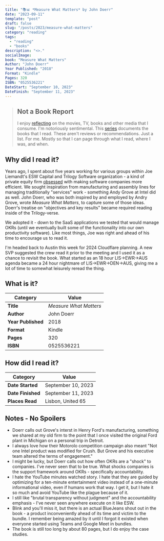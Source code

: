 ```yaml
---
title: "📚📊 *Measure What Matters* by John Doerr"
date: "2023-09-11"
template: "post"
draft: false
slug: "/posts/2023/measure-what-matters"
category: "reading"
tags:
  - "reading"
  - "books"
description: "<>."
socialImage:
book: "Measure What Matters"
Author: "John Doerr"
Year Published: "2018"
Format: "Kindle"
Pages: 320
ISBN: "0525536221"
DateStart: "September 10, 2023"
DateFinish: "September 11, 2023"
---
```


> ## Not a Book Report
> I enjoy [reflecting](https://blog.samrhea.com/posts/2019/analyze-media-habits) on the movies, TV, books and other media that I consume. I'm notoriously sentimental. This [series](https://blog.samrhea.com/category/walkthrough) documents the books that I read. These aren't reviews or recommendations. Just a list. For me. Mostly so that I can page through what I read, where I was, and when.

## Why did I read it?
Years ago, I spent about five years working for various groups within Joe Liemandt's ESW Capital and Trilogy Software organization - a kind of private equity firm [obsessed](https://www.forbes.com/sites/nathanvardi/2021/04/27/inside-a-remote-work-billionaires-new-plan-to-turn-his-white-collar-workers-into-algorithms/) with making software companies more efficient. We sought inspiration from manufacturing and assembly lines for managing traditionally "services" work - something Andy Grove at Intel did as well. John Doerr, who was both inspired by and employed by Andry Grove, wrote *Measure What Matters*, to capture some of those ideas. Doerr's treatise on "objectives and key results" became required reading inside of the Trilogy-verse.

We adopted it - down to the SaaS applications we tested that would manage OKRs (until we eventually built some of the functionality into our own productivity software). Like most things, Joe was right and ahead of his time to encourage us to read it.

I'm headed back to Austin this week for 2024 Cloudflare planning. A new SVP suggested the crew read it prior to the meeting and I used it as a chance to revisit the book. What started as an 18 hour LIS->EWR->AUS agenda became a 24 hour nightmare of LIS->EWR->DEN->AUS, giving me a lot of time to somewhat leisurely reread the thing.

## What is it?
|Category|Value|
|---|---|
|**Title**|*Measure What Matters*|
|**Author**|John Doerr|
|**Year Published**|2018|
|**Format**|Kindle|
|**Pages**|320|
|**ISBN**|0525536221|

## How did I read it?
|Category|Value|
|---|---|
|**Date Started**|September 10, 2023|
|**Date Finished**|September 11, 2023|
|**Places Read**|Lisbon, United 65|

## Notes - No Spoilers
* Doerr calls out Grove's interst in Henry Ford's manufacturing, something we shared at my old firm to the point that I once visited the original Ford plant in Michigan on a personal trip in Detroit.
* I always love how their Motorolo competition campaign also meant "Not one Intel product was modified for Crush. But Grove and his executive team altered the terms of engagement."
* I might be lucky, but Doerr calls out how often OKRs are a "shock" to companies. I've never seen that to be true. What shocks companies is the support framework around OKRs - specifically accountability.
* I hate the YouTube minutes watched story. I hate that they are guided by optimizing for a ten-minute entertainment video instead of a one-minute informational video, even if humans work that way. I get it, but I hate it so much and avoid YouTube like the plague because of it.
* I still like "brutal transparency without judgment" and the accountability emphasis - I've never seen anywhere execute on it like ESW.
* Blink and you'll miss it, but there is an actual BlueJeans shout out in the book - a product inconveniently ahead of its time and victim to the bundle. I remember being amazed by it until I forgot it existed when everyone started using Teams and Google Meet in bundles.
* The book is still too long by about 80 pages, but I do enjoy the case studies.
